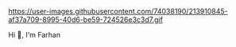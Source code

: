 
https://user-images.githubusercontent.com/74038190/213910845-af37a709-8995-40d6-be59-724526e3c3d7.gif

Hi 👋, I'm Farhan
